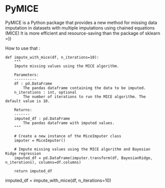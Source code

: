 # PyMICE
PyMICE is a Python package that provides a new method for missing data imputation in datasets with multiple imputations using chained equations (MICE)
It is more efficient and resource-saving than the package of sklearn =))

How to use that : 

```
def impute_with_mice(df, n_iterations=10):
    """
    Impute missing values using the MICE algorithm.

    Parameters:
    ----------
    df : pd.DataFrame
        The pandas dataframe containing the data to be imputed.
    n_iterations : int, optional
        The number of iterations to run the MICE algorithm. The default value is 10.

    Returns:
    -------
    imputed_df : pd.DataFrame
        The pandas dataframe with imputed values.
    """

    # Create a new instance of the MiceImputer class
    imputer = MiceImputer()

    # Impute missing values using the MICE algorithm and Bayesian Ridge regression
    imputed_df = pd.DataFrame(imputer.transform(df, BayesianRidge, n_iterations), columns=df.columns)

    return imputed_df
```

imputed_df = impute_with_mice(df, n_iterations=10)
